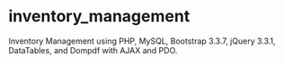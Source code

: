# inventory_management
Inventory Management using PHP, MySQL, Bootstrap 3.3.7, jQuery 3.3.1, DataTables, and Dompdf with AJAX and PDO.
